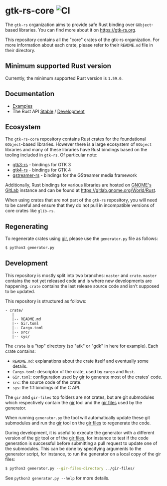 # gtk-rs-core ![CI](https://github.com/gtk-rs/gtk-rs-core/workflows/CI/badge.svg)

The `gtk-rs` organization aims to provide safe Rust binding over `GObject`-based libraries.
You can find more about it on <https://gtk-rs.org>.

This repository contains all the "core" crates of the gtk-rs organization. For more
information about each crate, please refer to their `README.md` file in their directory.

## Minimum supported Rust version

Currently, the minimum supported Rust version is `1.59.0`.

## Documentation

- [Examples](examples)
- The Rust API [Stable](https://gtk-rs.org/gtk-rs-core/stable/latest/docs/) / [Development](https://gtk-rs.org/gtk-rs-core/git/docs/)

## Ecosystem

The `gtk-rs-core` repository contains Rust crates for the foundational `GObject`-based
libraries. However there is a large ecosystem of `GObject` libraries and many of these
libraries have Rust bindings based on the tooling included in `gtk-rs`.
Of particular note:

 * [gtk3-rs](https://github.com/gtk-rs/gtk3-rs) - bindings for GTK 3
 * [gtk4-rs](https://github.com/gtk-rs/gtk4-rs) - bindings for GTK 4
 * [gstreamer-rs](https://gitlab.freedesktop.org/gstreamer/gstreamer-rs) - bindings for the GStreamer media framework

Additionally, Rust bindings for various libraries are hosted on
[GNOME's GitLab](https://gitlab.gnome.org) instance and can be found at
<https://gitlab.gnome.org/World/Rust>.

When using crates that are not part of the `gtk-rs` repository, you will
need to be careful and ensure that they do not pull in incompatible versions of core
crates like `glib-rs`.

## Regenerating

To regenerate crates using [gir], please use the `generator.py`
file as follows:

```bash
$ python3 generator.py
```

## Development

This repository is mostly split into two branches: `master` and `crate`.
`master` contains the not yet released code and is where new developments
are happening. `crate` contains the last release source code and isn't supposed to
be updated.

This repository is structured as follows:

```text
- crate/
   |
   |-- README.md
   |-- Gir.toml
   |-- Cargo.toml
   |-- src/
   |-- sys/
```

The `crate` is a "top" directory (so "atk" or "gdk" in here for example).
Each crate contains:

 * `README.md`: explanations about the crate itself and eventually some details.
 * `Cargo.toml`: descriptor of the crate, used by `cargo` and `Rust`.
 * `Gir.toml`: configuration used by [gir] to generate most of the crates' code.
 * `src`: the source code of the crate.
 * `sys`: the 1:1 bindings of the C API.

The `gir` and `gir-files` top folders are not crates, but are git submodules
which respectively contain the [gir] tool and the [gir files] used by the generator.

When running `generator.py` the tool will automatically update these git
submodules and run the [gir] tool on the [gir files] to regenerate the code.

During development, it is useful to execute the generator with a different
version of the [gir] tool or of the [gir files], for instance to test if
the code generation is successful before submitting a pull request to update
one of the submodules. This can be done by specifying arguments to the
generator script, for instance, to run the generator on a local copy of the
gir files:

```bash
$ python3 generator.py --gir-files-directory ../gir-files/
```

See `python3 generator.py --help` for more details.


[gir]: https://github.com/gtk-rs/gir
[gir files]: https://github.com/gtk-rs/gir-files
